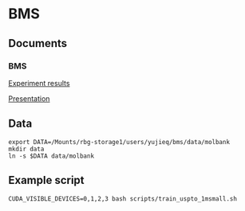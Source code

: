 # BMS

## Documents

### BMS

[Experiment results](https://docs.google.com/spreadsheets/d/1mBak3YB7iAUzhaTbrqkybi2RzqYKS07TRsSD0PA_ozE/edit#gid=0)

[Presentation](https://docs.google.com/presentation/d/1nqjjXtA-COamCz2O0bHV9DDuYc2ksbqf/edit)

## Data
```
export DATA=/Mounts/rbg-storage1/users/yujieq/bms/data/molbank
mkdir data
ln -s $DATA data/molbank
```

## Example script
```
CUDA_VISIBLE_DEVICES=0,1,2,3 bash scripts/train_uspto_1msmall.sh
```
